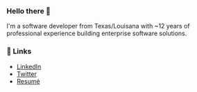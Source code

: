 ### Hello there 👋
I'm a software developer from Texas/Louisana with ~12 years of professional experience building enterprise software solutions.

### 🔗 Links
- [LinkedIn](https://www.linkedin.com/in/adam-fausett-0b718457)
- [Twitter](https://twitter.com/WaterFausett)
- [Resumé](http://adam-fausett.herokuapp.com)
